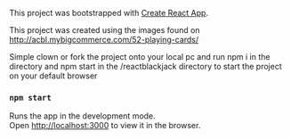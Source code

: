 This project was bootstrapped with [Create React App](https://github.com/facebook/create-react-app).

This project was created using the images found on http://acbl.mybigcommerce.com/52-playing-cards/ <br/>

Simple clown or fork the project onto your local pc and run npm i in the directory and npm start in the /reactblackjack directory to start the project on your default browser

### `npm start`

Runs the app in the development mode.<br />
Open [http://localhost:3000](http://localhost:3000) to view it in the browser.
